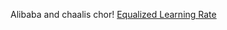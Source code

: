 Alibaba and chaalis chor!
[Equalized Learning Rate](../A%20Printing/Firmware/Equalized%20Learning%20Rate.md)
